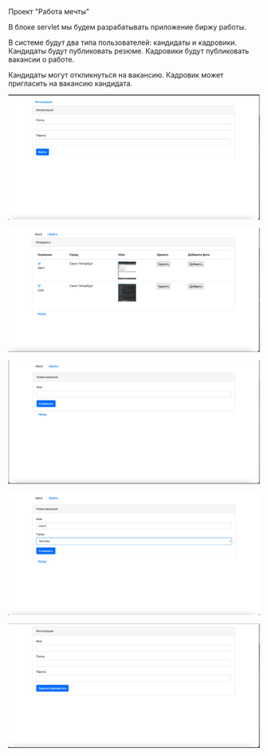 Проект "Работа мечты"

В блоке servlet мы будем разрабатывать приложение биржу работы.

В системе будут два типа пользователей: кандидаты и кадровики. Кандидаты будут публиковать резюме. Кадровики будут публиковать вакансии о работе.

Кандидаты могут откликнуться на вакансию. Кадровик может пригласить на вакансию кандидата.

![ScreenShot](images/1.png)

![ScreenShot](images/2.png)

![ScreenShot](images/3.png)

![ScreenShot](images/4.png)

![ScreenShot](images/5.png)


